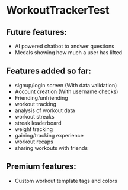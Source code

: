 # WorkoutTrackerTest

## Future features:

- AI powered chatbot to andwer questions
- Medals showing how much a user has lifted

## Features added so far:

- signup/login screen (With data validation)
- Account creation (With username checks)
- Friending/unfriending
- workout tracking
- analysis of workout data
- workout streaks
- streak leaderboard
- weight tracking
- gaining/tracking experience
- workout recaps
- sharing workouts with friends

## Premium features:

- Custom workout template tags and colors
